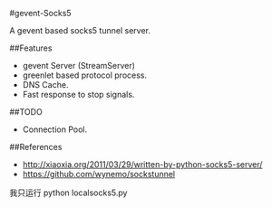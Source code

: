 #gevent-Socks5

A gevent based socks5 tunnel server.

##Features
* gevent Server (StreamServer)
* greenlet based protocol process.
* DNS Cache.
* Fast response to stop signals.

##TODO
* Connection Pool.

##References
* http://xiaoxia.org/2011/03/29/written-by-python-socks5-server/
* https://github.com/wynemo/sockstunnel
<p>我只运行 python localsocks5.py

